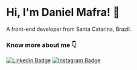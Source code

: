 # Hi, I'm Daniel Mafra! 👋

A front-end developer from Santa Catarina, Brazil.

### Know more about me 👇

[![Linkedin Badge](https://img.shields.io/badge/linkedin-%230077B5.svg?&style=for-the-badge&logo=linkedin&logoColor=white&link=https://www.linkedin.com/in/danielmafradev/)](https://www.linkedin.com/in/danielmafradev/)
[![Instagram Badge](https://img.shields.io/badge/instagram-%23E4405F.svg?&style=for-the-badge&logo=instagram&logoColor=white&link=https://www.instagram.com/danielmafradev/)](https://www.instagram.com/danielmafradev/)
